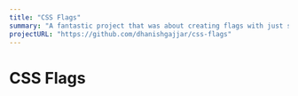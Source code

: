 ```yaml
---
title: "CSS Flags"
summary: "A fantastic project that was about creating flags with just single div and CSS"
projectURL: "https://github.com/dhanishgajjar/css-flags"
---
```

# CSS Flags

